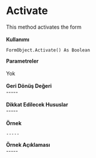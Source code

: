 # Activate

This method activates the form\
\
**Kullanımı**

```
FormObject.Activate() As Boolean
```

**Parametreler**\
\
Yok\
\
**Geri Dönüş Değeri**\
\-----\
\
**Dikkat Edilecek Hususlar**\
\-----\
\
**Örnek**

```
-----
```

**Örnek Açıklaması**\
\-----
